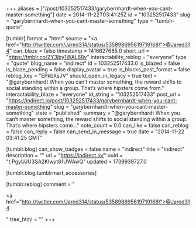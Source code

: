 +++
aliases = ["/post/103252517433/garybernhardt-when-you-cant-master-something"]
date = 2014-11-22T03:41:25Z
id = "103252517433"
slug = "garybernhardt-when-you-cant-master-something"
type = "tumblr-quote"

[tumblr]
format = "html"
source = "<a href=\"http://twitter.com/Jared314/status/535898695619719168\">@Jared314</a>"
can_blaze = false
timestamp = 1416627685.0
short_url = "https://tmblr.co/ZY3jby1WAL68v"
interactability_reblog = "everyone"
type = "quote"
blog_name = "indirect"
id = 103252517433.0
is_blazed = false
is_blaze_pending = false
display_avatar = true
is_blocks_post_format = false
reblog_key = "EPkbXsJV"
should_open_in_legacy = true
text = "@garybernhardt When you can&rsquo;t master something, the reward shifts to social standing within a group. That&rsquo;s where hipsters come from."
interactability_blaze = "everyone"
id_string = "103252517433"
post_url = "https://indirect.io/post/103252517433/garybernhardt-when-you-cant-master-something"
slug = "garybernhardt-when-you-cant-master-something"
state = "published"
summary = "@garybernhardt When you can’t master something, the reward shifts to social standing within a group. That’s where hipsters come..."
note_count = 0.0
can_like = false
can_reblog = false
can_reply = false
can_send_in_message = true
date = "2014-11-22 03:41:25 GMT"

[tumblr.blog]
can_show_badges = false
name = "indirect"
title = "indirect"
description = ""
url = "https://indirect.io/"
uuid = "t:PgyUJU3SA2Klwyt81UWAwQ"
updated = 1739939727.0

[tumblr.blog.tumblrmart_accessories]

[tumblr.reblog]
comment = "<p><a href=\"http://twitter.com/Jared314/status/535898695619719168\">@Jared314</a></p>"
tree_html = ""
+++
